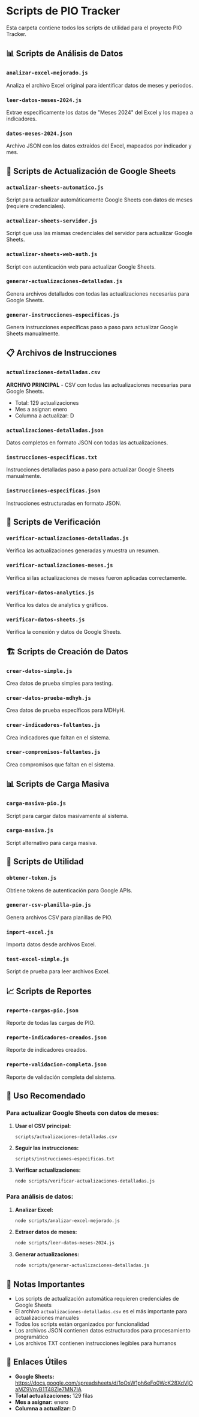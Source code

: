 # Scripts de PIO Tracker

Esta carpeta contiene todos los scripts de utilidad para el proyecto PIO Tracker.

## 📊 Scripts de Análisis de Datos

### `analizar-excel-mejorado.js`
Analiza el archivo Excel original para identificar datos de meses y períodos.

### `leer-datos-meses-2024.js`
Extrae específicamente los datos de "Meses 2024" del Excel y los mapea a indicadores.

### `datos-meses-2024.json`
Archivo JSON con los datos extraídos del Excel, mapeados por indicador y mes.

## 🔄 Scripts de Actualización de Google Sheets

### `actualizar-sheets-automatico.js`
Script para actualizar automáticamente Google Sheets con datos de meses (requiere credenciales).

### `actualizar-sheets-servidor.js`
Script que usa las mismas credenciales del servidor para actualizar Google Sheets.

### `actualizar-sheets-web-auth.js`
Script con autenticación web para actualizar Google Sheets.

### `generar-actualizaciones-detalladas.js`
Genera archivos detallados con todas las actualizaciones necesarias para Google Sheets.

### `generar-instrucciones-especificas.js`
Genera instrucciones específicas paso a paso para actualizar Google Sheets manualmente.

## 📋 Archivos de Instrucciones

### `actualizaciones-detalladas.csv`
**ARCHIVO PRINCIPAL** - CSV con todas las actualizaciones necesarias para Google Sheets.
- Total: 129 actualizaciones
- Mes a asignar: enero
- Columna a actualizar: D

### `actualizaciones-detalladas.json`
Datos completos en formato JSON con todas las actualizaciones.

### `instrucciones-especificas.txt`
Instrucciones detalladas paso a paso para actualizar Google Sheets manualmente.

### `instrucciones-especificas.json`
Instrucciones estructuradas en formato JSON.

## 🧪 Scripts de Verificación

### `verificar-actualizaciones-detalladas.js`
Verifica las actualizaciones generadas y muestra un resumen.

### `verificar-actualizaciones-meses.js`
Verifica si las actualizaciones de meses fueron aplicadas correctamente.

### `verificar-datos-analytics.js`
Verifica los datos de analytics y gráficos.

### `verificar-datos-sheets.js`
Verifica la conexión y datos de Google Sheets.

## 🏗️ Scripts de Creación de Datos

### `crear-datos-simple.js`
Crea datos de prueba simples para testing.

### `crear-datos-prueba-mdhyh.js`
Crea datos de prueba específicos para MDHyH.

### `crear-indicadores-faltantes.js`
Crea indicadores que faltan en el sistema.

### `crear-compromisos-faltantes.js`
Crea compromisos que faltan en el sistema.

## 📊 Scripts de Carga Masiva

### `carga-masiva-pio.js`
Script para cargar datos masivamente al sistema.

### `carga-masiva.js`
Script alternativo para carga masiva.

## 🔧 Scripts de Utilidad

### `obtener-token.js`
Obtiene tokens de autenticación para Google APIs.

### `generar-csv-planilla-pio.js`
Genera archivos CSV para planillas de PIO.

### `import-excel.js`
Importa datos desde archivos Excel.

### `test-excel-simple.js`
Script de prueba para leer archivos Excel.

## 📈 Scripts de Reportes

### `reporte-cargas-pio.json`
Reporte de todas las cargas de PIO.

### `reporte-indicadores-creados.json`
Reporte de indicadores creados.

### `reporte-validacion-completa.json`
Reporte de validación completa del sistema.

## 🎯 Uso Recomendado

### Para actualizar Google Sheets con datos de meses:

1. **Usar el CSV principal:**
   ```
   scripts/actualizaciones-detalladas.csv
   ```

2. **Seguir las instrucciones:**
   ```
   scripts/instrucciones-especificas.txt
   ```

3. **Verificar actualizaciones:**
   ```bash
   node scripts/verificar-actualizaciones-detalladas.js
   ```

### Para análisis de datos:

1. **Analizar Excel:**
   ```bash
   node scripts/analizar-excel-mejorado.js
   ```

2. **Extraer datos de meses:**
   ```bash
   node scripts/leer-datos-meses-2024.js
   ```

3. **Generar actualizaciones:**
   ```bash
   node scripts/generar-actualizaciones-detalladas.js
   ```

## 📝 Notas Importantes

- Los scripts de actualización automática requieren credenciales de Google Sheets
- El archivo `actualizaciones-detalladas.csv` es el más importante para actualizaciones manuales
- Todos los scripts están organizados por funcionalidad
- Los archivos JSON contienen datos estructurados para procesamiento programático
- Los archivos TXT contienen instrucciones legibles para humanos

## 🔗 Enlaces Útiles

- **Google Sheets:** https://docs.google.com/spreadsheets/d/1oOsW1ph6eFo0WcK28XdVjOaMZ9VqvB1T48Zje7MN7IA
- **Total actualizaciones:** 129 filas
- **Mes a asignar:** enero
- **Columna a actualizar:** D
